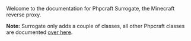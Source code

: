 Welcome to the documentation for Phpcraft Surrogate, the Minecraft reverse proxy.

**Note:** Surrogate only adds a couple of classes, all other Phpcraft classes are documented [over here](https://phpcraft.de/docs/index.html).
